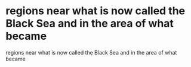 # regions near what is now called the Black Sea and in the area of what became

regions near what is now called the Black Sea and in the area of what became